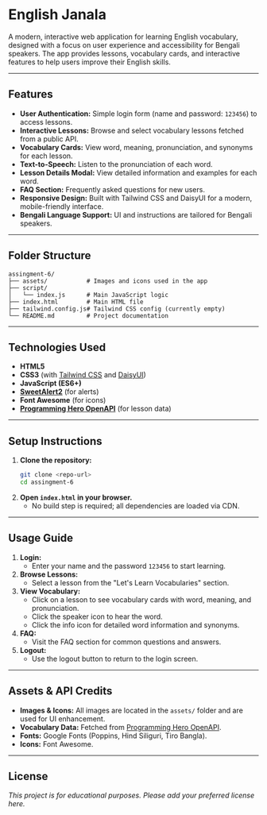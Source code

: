 # English Janala

A modern, interactive web application for learning English vocabulary, designed with a focus on user experience and accessibility for Bengali speakers. The app provides lessons, vocabulary cards, and interactive features to help users improve their English skills.

---

## Features

- **User Authentication:** Simple login form (name and password: `123456`) to access lessons.
- **Interactive Lessons:** Browse and select vocabulary lessons fetched from a public API.
- **Vocabulary Cards:** View word, meaning, pronunciation, and synonyms for each lesson.
- **Text-to-Speech:** Listen to the pronunciation of each word.
- **Lesson Details Modal:** View detailed information and examples for each word.
- **FAQ Section:** Frequently asked questions for new users.
- **Responsive Design:** Built with Tailwind CSS and DaisyUI for a modern, mobile-friendly interface.
- **Bengali Language Support:** UI and instructions are tailored for Bengali speakers.

---

## Folder Structure

```
assingment-6/
├── assets/           # Images and icons used in the app
├── script/
│   └── index.js      # Main JavaScript logic
├── index.html        # Main HTML file
├── tailwind.config.js# Tailwind CSS config (currently empty)
└── README.md         # Project documentation
```

---

## Technologies Used

- **HTML5**
- **CSS3** (with [Tailwind CSS](https://tailwindcss.com/) and [DaisyUI](https://daisyui.com/))
- **JavaScript (ES6+)**
- **[SweetAlert2](https://sweetalert2.github.io/)** (for alerts)
- **Font Awesome** (for icons)
- **[Programming Hero OpenAPI](https://openapi.programming-hero.com/)** (for lesson data)

---

## Setup Instructions

1. **Clone the repository:**
   ```bash
   git clone <repo-url>
   cd assingment-6
   ```
2. **Open `index.html` in your browser.**
   - No build step is required; all dependencies are loaded via CDN.

---

## Usage Guide

1. **Login:**
   - Enter your name and the password `123456` to start learning.
2. **Browse Lessons:**
   - Select a lesson from the "Let's Learn Vocabularies" section.
3. **View Vocabulary:**
   - Click on a lesson to see vocabulary cards with word, meaning, and pronunciation.
   - Click the speaker icon to hear the word.
   - Click the info icon for detailed word information and synonyms.
4. **FAQ:**
   - Visit the FAQ section for common questions and answers.
5. **Logout:**
   - Use the logout button to return to the login screen.

---

## Assets & API Credits

- **Images & Icons:** All images are located in the `assets/` folder and are used for UI enhancement.
- **Vocabulary Data:** Fetched from [Programming Hero OpenAPI](https://openapi.programming-hero.com/).
- **Fonts:** Google Fonts (Poppins, Hind Siliguri, Tiro Bangla).
- **Icons:** Font Awesome.

---

## License

_This project is for educational purposes. Please add your preferred license here._ 